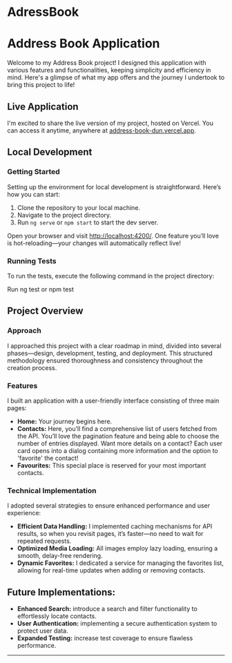 # AdressBook

# Address Book Application

Welcome to my Address Book project! I designed this application with various features and functionalities, keeping simplicity and efficiency in mind. Here's a glimpse of what my app offers and the journey I undertook to bring this project to life!

## Live Application

I'm excited to share the live version of my project, hosted on Vercel. You can access it anytime, anywhere at [address-book-dun.vercel.app](https://address-book-dun.vercel.app).

## Local Development

### Getting Started

Setting up the environment for local development is straightforward. Here’s how you can start:

1. Clone the repository to your local machine.
2. Navigate to the project directory.
3. Run `ng serve` or `npm start` to start the dev server.

Open your browser and visit [http://localhost:4200/](http://localhost:4200/). One feature you’ll love is hot-reloading—your changes will automatically reflect live!

### Running Tests

To run the tests, execute the following command in the project directory:

Run ng test or npm test


## Project Overview

### Approach

I approached this project with a clear roadmap in mind, divided into several phases—design, development, testing, and deployment. This structured methodology ensured thoroughness and consistency throughout the creation process.

### Features

I built an application with a user-friendly interface consisting of three main pages:

- **Home:** Your journey begins here.
- **Contacts:** Here, you’ll find a comprehensive list of users fetched from the API. You’ll love the pagination feature and being able to choose the number of entries displayed. Want more details on a contact? Each user card opens into a dialog containing more information and the option to 'favorite' the contact!
- **Favourites:** This special place is reserved for your most important contacts.

### Technical Implementation

I adopted several strategies to ensure enhanced performance and user experience:

- **Efficient Data Handling:** I implemented caching mechanisms for API results, so when you revisit pages, it’s faster—no need to wait for repeated requests.
- **Optimized Media Loading:** All images employ lazy loading, ensuring a smooth, delay-free rendering.
- **Dynamic Favorites:** I dedicated a service for managing the favorites list, allowing for real-time updates when adding or removing contacts.

## Future Implementations:


- **Enhanced Search:** introduce a search and filter functionality to effortlessly locate contacts.
- **User Authentication:**  implementing a secure authentication system to protect user data.
- **Expanded Testing:**  increase test coverage to ensure flawless performance.


---
